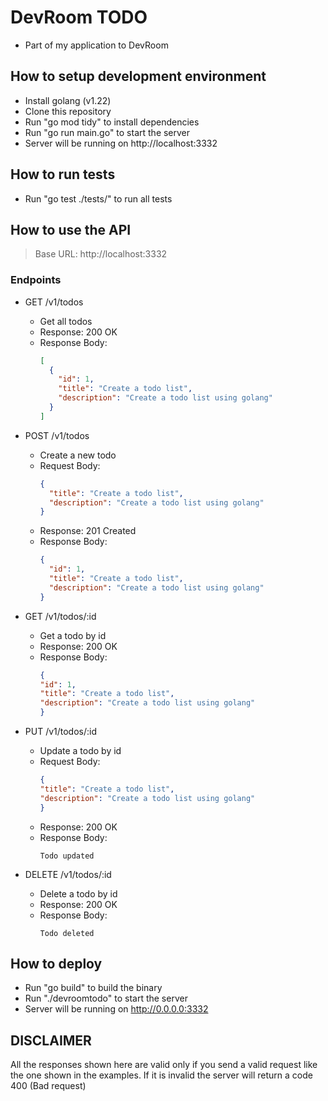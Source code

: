 # DevRoom TODO
- Part of my application to DevRoom

## How to setup development environment
- Install golang (v1.22)
- Clone this repository
- Run "go mod tidy" to install dependencies
- Run "go run main.go" to start the server
- Server will be running on http://localhost:3332

## How to run tests
- Run "go test ./tests/" to run all tests

## How to use the API
> Base URL: http://localhost:3332

### Endpoints
- GET /v1/todos
  - Get all todos
  - Response: 200 OK
  - Response Body: 
    ```json
    [
      {
        "id": 1,
        "title": "Create a todo list",
        "description": "Create a todo list using golang"
      }
    ]
    ```

- POST /v1/todos
  - Create a new todo
  - Request Body:
    ```json
    {
      "title": "Create a todo list",
      "description": "Create a todo list using golang"
    }
    ```
  - Response: 201 Created
  - Response Body:
    ```json
    {
      "id": 1,
      "title": "Create a todo list",
      "description": "Create a todo list using golang"
    }
    ```
- GET /v1/todos/:id
    - Get a todo by id
    - Response: 200 OK
    - Response Body:
        ```json
        {
        "id": 1,
        "title": "Create a todo list",
        "description": "Create a todo list using golang"
        }
        ```
      
- PUT /v1/todos/:id
  - Update a todo by id
  - Request Body:
      ```json
      {
      "title": "Create a todo list",
      "description": "Create a todo list using golang"
      }
      ```
  - Response: 200 OK
  - Response Body:
      ```
      Todo updated
      ```
- DELETE /v1/todos/:id
  - Delete a todo by id
  - Response: 200 OK
  - Response Body:
      ```
      Todo deleted
      ```
    
## How to deploy
- Run "go build" to build the binary
- Run "./devroomtodo" to start the server
- Server will be running on http://0.0.0.0:3332

## DISCLAIMER
All the responses shown here are valid only if you send a valid request like the one shown in the examples. If it is invalid the server will return a code 400 (Bad request)
